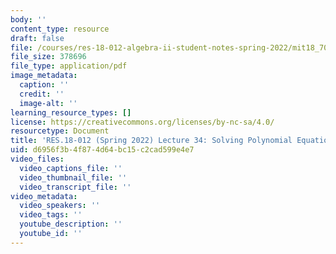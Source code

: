 ```yaml
---
body: ''
content_type: resource
draft: false
file: /courses/res-18-012-algebra-ii-student-notes-spring-2022/mit18_702s22_lect34.pdf
file_size: 378696
file_type: application/pdf
image_metadata:
  caption: ''
  credit: ''
  image-alt: ''
learning_resource_types: []
license: https://creativecommons.org/licenses/by-nc-sa/4.0/
resourcetype: Document
title: 'RES.18-012 (Spring 2022) Lecture 34: Solving Polynomial Equations (continued)'
uid: d6956f3b-4f87-4d64-bc15-c2cad599e4e7
video_files:
  video_captions_file: ''
  video_thumbnail_file: ''
  video_transcript_file: ''
video_metadata:
  video_speakers: ''
  video_tags: ''
  youtube_description: ''
  youtube_id: ''
---
```


